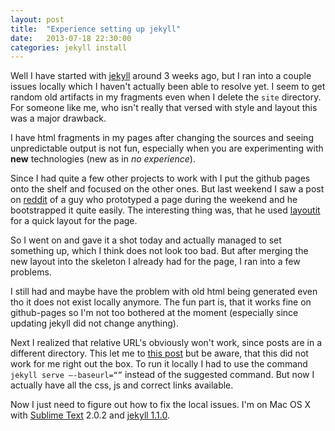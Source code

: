 ```yaml
---
layout: post
title:  "Experience setting up jekyll"
date:   2013-07-18 22:30:00
categories: jekyll install
---
```


Well I have started with [jekyll][jekyll] around 3 weeks ago, but I ran into a couple issues locally which I haven't actually been able to resolve yet. I seem to get random old artifacts in my fragments even when I delete the `site` directory. For someone like me, who isn't really that versed with style and layout this was a major drawback.

I have html fragments in my pages after changing the sources and seeing unpredictable output is not fun, especially when you are experimenting with **new** technologies (new as in *no experience*).

Since I had quite a few other projects to work with I put the github pages onto the shelf and focused on the other ones. But last weekend I saw a post on [reddit][reddit] of a guy who prototyped a page during the weekend and he bootstrapped it quite easily. The interesting thing was, that he used [layoutit][layouit] for a quick layout for the page.

So I went on and gave it a shot today and actually managed to set something up, which I think does not look too bad. But after merging the new layout into the skeleton I already had for the page, I ran into a few problems.

I still had and maybe have the problem with old html being generated even tho it does not exist locally anymore. The fun part is, that it works fine on github-pages so I'm not too bothered at the moment (especially since updating jekyll did not change anything).

Next I realized that relative URL's obviously won't work, since posts are in a different directory. This let me to [this post][chho.se] but be aware, that this did not work for me right out the box. To run it locally I had to use the command `jekyll serve –-baseurl=“”` instead of the suggested command. But now I actually have all the css, js and correct links available.

Now I just need to figure out how to fix the local issues. I'm on Mac OS X with [Sublime Text][sublime] 2.0.2 and [jekyll 1.1.0][jekyll].


[jekyll]:    http://jekyllrb.com
[reddit]:    https://www.reddit.com
[layouit]:   http://www.layoutit.com
[chho.se]:   http://www.chho.se/2013/05/16/jekyll-github-pages-and-making-it-run-both-on-github-and-locally/
[sublime]:   http://www.sublimetext.com